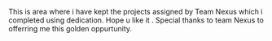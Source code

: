 This is area where i have kept the projects assigned by Team Nexus which i completed using dedication. Hope u like it . Special thanks to team Nexus to offerring me this golden oppurtunity. 
